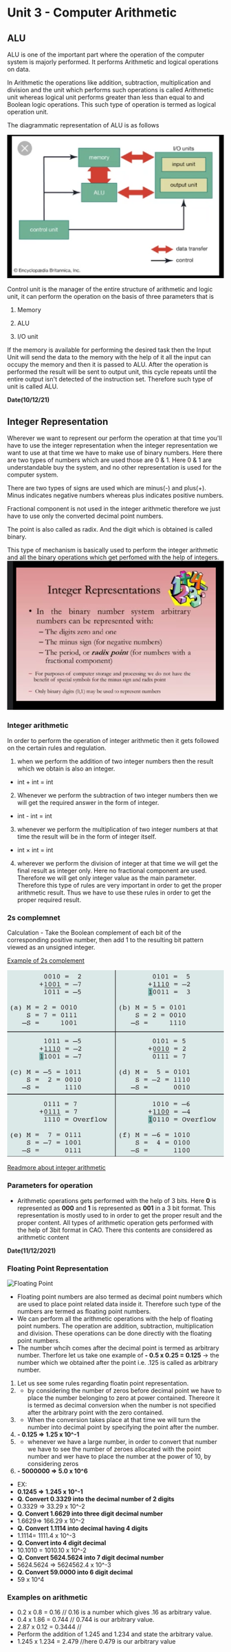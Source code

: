 # Unit 3 - Computer Arithmetic

## ALU 
ALU is one of the important part where the operation of the computer system is majorly performed. It performs Arithmetic and logical operations on data. 

In Arithmetic the operations like addition, subtraction, multiplication and division and the unit which performs such operations is called Arithmetic unit whereas logical unit performs greater than less than equal to and Boolean logic operations. This such type of operation is termed as logical operation unit.

The diagrammatic representation of ALU is as follows

![ALU](assets/alu.png)

Control unit is the manager of the entire structure of arithmetic and logic unit, it can perform the operation on the basis of three parameters that is

1) Memory

2) ALU

3) I/O unit

If the memory is available for performing the desired task then the Input Unit will send the data to the memory with the help of it all the input can occupy the memory and then it is passed to ALU. After the operation is performed the result will be sent to output unit, this cycle repeats until the entire output isn't detected of the instruction set. Therefore such type of unit is called ALU. 

**Date(10/12/21)**

## Integer Representation

Wherever we want to represent our perform the operation at that time you'll have to use the integer representation when the integer representation we want to use at that time we have to make use of binary numbers. Here there are two types of numbers which are used those are 0 & 1. Here 0 & 1 are understandable buy the system, and no other representation is used for the computer system.

There are two types of signs are used which are minus(-) and plus(+). Minus indicates negative numbers whereas plus indicates positive numbers.

Fractional component is not used in the integer arithmetic therefore we just have to use only the converted decimal point numbers.

The point is also called as radix. And the digit which is obtained is called binary.

This type of mechanism is basically used to perform the integer arithmetic and all the binary operations which get perfomed with the help of integers. 
![Integer Representation](assets/integer-representation.png)

### Integer arithmetic

In order to perform the operation of integer arithmetic then it gets followed on the certain rules and regulation.

1. when we perform the addition of two integer numbers then the result which we obtain is also an integer.

- int + int = int

2. Whenever we perform the subtraction of two integer numbers then we will get the required answer in the form of integer.

- int - int = int

3. whenever we perform the multiplication of two integer numbers at that time the result will be in the form of integer itself.

- int × int = int

4. wherever we perform the division of integer at that time we will get the final result as integer only. Here no fractional component are used. Therefore we will get only integer value as the main parameter. Therefore this type of rules are very important in order to get the proper arithmetic result. Thus we have to use these rules in order to get the proper required result. 


### 2s complemnet
Calculation - Take the Boolean complement of each bit of the corresponding positive number, then add 1 to the resulting bit pattern viewed as an unsigned integer.

[Example of 2s complement](assets/example.png)
   
![Addition in 2's complement](assets/complement-2s.png)

[Readmore about integer arithmetic](https://pages.tacc.utexas.edu/~eijkhout/istc/html/arithmetic.html)

### Parameters for operation

- Arithmetic operations gets performed with the help of 3 bits. Here **0** is represented as **000** and **1** is represented as **001** in a 3 bit format. This representation is mostly used to in order to get the proper result and the proper content. All types of arithmetic operation gets performed with the help of 3bit format in CAO. There this contents are considered as arithmetic content


**Date(11/12/2021)**

### Floating Point Representation
![Floating Point](assets/floating.png)
- Floating point numbers are also termed as decimal point numbers which are used to place point related data inside it. Therefore such type of the numbers are termed as floating point numbers.
- We can perform all the arithmetic operations with the help of floating point numbers. The operation are addition, subtraction, multiplication and division. These operations can be done directly with the floating point numbers. 
- The number whcih comes after the decimal point is termed as arbitrary number. Therfore let us take one example of 
**- 0.5 x 0.25 = 0.125** -> the number which we obtained after the point i.e. .125 is called as arbitrary number.

1. Let us see some rules regarding floatin point representation.
2. - by considering the number of zeros before decimal point we have to place the number belonging to zero at power contained. Thereore it is termed as decimal conversion when the number is not specified after the arbitrary point with the zero contained. 
3. - When the conversion takes place at that time we will turn the number into decimal point by specifying the point after the number. 
4. **- 0.125 => 1.25 x 10^-1**
5. - whenever we have a large number, in order to convert that number we have to see the number of zeroes allocated with the point number and wer have to place the number at the power of 10, by considering zeros
6. **- 5000000 => 5.0 x 10^6**
- EX:
- **0.1245 => 1.245 x 10^-1**
- **Q. Convert 0.3329 into the decimal number of 2 digits**
- 0.3329 => 33.29 x 10^-2
- **Q. Convert 1.6629 into three digit decimal number**
- 1.6629=> 166.29 x 10^-2
- **Q. Convert 1.1114 into decimal having 4 digits**
- 1.1114= 1111.4 x 10^-3
- **Q. Convert into 4 digit decimal**
- 10.1010 = 1010.10 x 10^-2
- **Q. Convert 5624.5624 into 7 digit decimal number**
- 5624.5624 => 5624562.4 x 10^-3
- **Q. Convert 59.0000 into 6 digit decimal**
- 59 x 10^4

### Examples on arithmetic 
- 0.2 x 0.8 = 0.16 // 0.16 is a number which gives .16 as arbitrary value.
- 0.4 x 1.86 = 0.744 // 0.744 is our arbitrary value.
- 2.87 x 0.12 = 0.3444 // 
- Perform the addition of 1.245 and 1.234 and state the arbitrary value.
- 1.245 x 1.234 = 2.479 //here 0.479 is our arbitrary value
